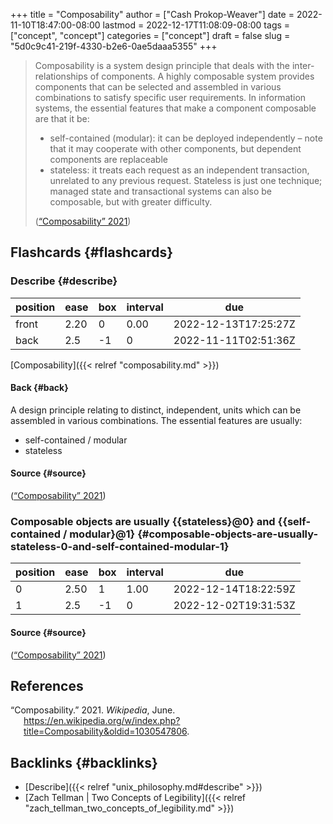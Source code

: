 +++
title = "Composability"
author = ["Cash Prokop-Weaver"]
date = 2022-11-10T18:47:00-08:00
lastmod = 2022-12-17T11:08:09-08:00
tags = ["concept", "concept"]
categories = ["concept"]
draft = false
slug = "5d0c9c41-219f-4330-b2e6-0ae5daaa5355"
+++

> Composability is a system design principle that deals with the inter-relationships of components. A highly composable system provides components that can be selected and assembled in various combinations to satisfy specific user requirements. In information systems, the essential features that make a component composable are that it be:
>
> -   self-contained (modular): it can be deployed independently – note that it may cooperate with other components, but dependent components are replaceable
> -   stateless: it treats each request as an independent transaction, unrelated to any previous request. Stateless is just one technique; managed state and transactional systems can also be composable, but with greater difficulty.
>
> (<a href="#citeproc_bib_item_1">“Composability” 2021</a>)


## Flashcards {#flashcards}


### Describe {#describe}

| position | ease | box | interval | due                  |
|----------|------|-----|----------|----------------------|
| front    | 2.20 | 0   | 0.00     | 2022-12-13T17:25:27Z |
| back     | 2.5  | -1  | 0        | 2022-11-11T02:51:36Z |

[Composability]({{< relref "composability.md" >}})


#### Back {#back}

A design principle relating to distinct, independent, units which can be assembled in various combinations. The essential features are usually:

-   self-contained / modular
-   stateless


#### Source {#source}

(<a href="#citeproc_bib_item_1">“Composability” 2021</a>)


### Composable objects are usually {{stateless}@0} and {{self-contained / modular}@1} {#composable-objects-are-usually-stateless-0-and-self-contained-modular-1}

| position | ease | box | interval | due                  |
|----------|------|-----|----------|----------------------|
| 0        | 2.50 | 1   | 1.00     | 2022-12-14T18:22:59Z |
| 1        | 2.5  | -1  | 0        | 2022-12-02T19:31:53Z |


#### Source {#source}

(<a href="#citeproc_bib_item_1">“Composability” 2021</a>)

## References

<style>.csl-entry{text-indent: -1.5em; margin-left: 1.5em;}</style><div class="csl-bib-body">
  <div class="csl-entry"><a id="citeproc_bib_item_1"></a>“Composability.” 2021. <i>Wikipedia</i>, June. <a href="https://en.wikipedia.org/w/index.php?title=Composability&oldid=1030547806">https://en.wikipedia.org/w/index.php?title=Composability&#38;oldid=1030547806</a>.</div>
</div>


## Backlinks {#backlinks}

-   [Describe]({{< relref "unix_philosophy.md#describe" >}})
-   [Zach Tellman | Two Concepts of Legibility]({{< relref "zach_tellman_two_concepts_of_legibility.md" >}})
